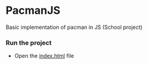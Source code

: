 # PacmanJS
Basic implementation of pacman in JS (School project)

### Run the project
- Open the [index.html](index.html) file
